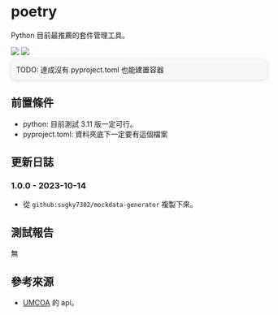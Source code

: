 # poetry
Python 目前最推薦的套件管理工具。


<img src="https://img.shields.io/static/v1?label=build&message=pass&color=brightgreen"/>
<img src="https://img.shields.io/static/v1?label=updated&message=2023/10/14&color=blue"/>

<div style="background: #f7f8f9; border-radius: 10px; padding: 10px; box-shadow: rgba(99, 99, 99, 0.2) 0px 2px 8px 0px; margin-top: 5px">
    TODO: 達成沒有 pyproject.toml 也能建置容器
</div>

## 前置條件
- python: 目前測試 3.11 版一定可行。
- pyproject.toml: 資料夾底下一定要有這個檔案

## 更新日誌
### 1.0.0 - 2023-10-14
- 從 `github:sugky7302/mockdata-generator` 複製下來。

## 測試報告
無

## 參考來源
- [UMCOA](https://github.com/sugky7302/UMCOA) 的 api。